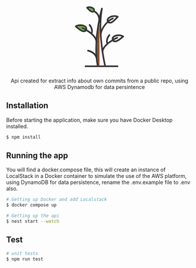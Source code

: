<p align="center">
<svg xmlns="http://www.w3.org/2000/svg" xmlns:xlink="http://www.w3.org/1999/xlink" xml:space="preserve" width="1.99999in" height="1.99999in" version="1.1" style="shape-rendering:geometricPrecision; text-rendering:geometricPrecision; image-rendering:optimizeQuality; fill-rule:evenodd; clip-rule:evenodd" viewBox="0 0 2000 2000">
 <defs>
  <style type="text/css">
   <![CDATA[
    .fil0 {fill:#333333}
    .fil2 {fill:#67B047}
    .fil1 {fill:#904C2A}
   ]]>
  </style>
 </defs>
 <g id="Layer_x0020_1">
  <metadata id="CorelCorpID_0Corel-Layer"/>
  <path class="fil0" d="M1509 1853l-902 0c-30,0 -30,-45 0,-45l319 0c-13,-66 -23,-134 -29,-203l0 0c-36,-158 -222,-191 -224,-192 -29,-5 -22,-49 8,-45 7,2 131,24 207,119 -6,-134 -1,-212 3,-339 3,-128 -163,-251 -260,-307 -32,34 -86,34 -128,16 -61,-27 -128,-87 -184,-129 -13,-9 -13,-28 0,-37 121,-82 363,-28 332,109 23,13 66,40 113,76 20,-100 -58,-190 -59,-191 -20,-23 14,-53 34,-30 5,5 107,122 63,253 37,34 73,73 98,116 17,-187 45,-361 72,-500l0 -1c0,-133 -90,-196 -126,-216 -27,22 -66,16 -95,-1 -41,-25 -81,-72 -116,-107 -12,-11 -9,-29 5,-36 92,-46 254,11 230,106 32,18 93,61 126,140 28,-127 50,-206 51,-208 8,-28 50,-18 44,10 -35,185 -45,387 -40,584 35,-82 89,-157 160,-223 -51,-132 183,-219 314,-154 14,7 17,26 6,37 -68,65 -150,173 -238,173 -21,0 -40,-6 -55,-18 -97,91 -158,199 -181,321 7,137 21,269 37,387 25,-47 64,-90 104,-126 -44,-131 58,-249 63,-254 20,-22 54,8 34,30 -1,2 -79,93 -59,192 47,-37 90,-63 113,-77 -31,-137 212,-190 332,-108 13,9 13,28 0,37 -71,52 -162,141 -242,141 -29,0 -54,-10 -70,-29 -28,17 -78,48 -130,92 -66,57 -129,132 -130,211 29,192 60,333 71,381l329 0c30,0 30,45 0,45zm-259 -1316c45,-39 89,-61 120,-74 28,-11 45,31 17,42 -29,12 -72,34 -115,73 60,30 158,-86 202,-131 -92,-22 -226,24 -224,90zm-557 -343c29,29 76,82 111,82 24,0 28,-25 19,-40 -17,-30 -81,-49 -130,-42zm280 1614l161 0c-13,-56 -42,-190 -69,-368 -8,-33 -57,-453 -54,-513 -6,-110 -8,-224 -5,-338 -60,328 -117,812 -33,1219zm566 -826c-65,0 -142,25 -147,73 33,-21 67,-37 103,-49 29,-9 43,34 14,43 -35,12 -69,29 -101,50 55,38 170,-65 218,-102 -25,-10 -55,-15 -87,-15zm-1165 -269c47,38 163,141 218,102 -26,-17 -52,-31 -80,-42 -28,-11 -11,-53 16,-42 28,11 55,24 80,41 -7,-67 -147,-93 -234,-59z"/>
  <g id="_539465568">
   <path class="fil1" d="M973 1808l27 0 0 -1184c-58,326 -108,791 -27,1184z"/>
   <path class="fil2" d="M804 276c24,0 28,-25 19,-40 -17,-30 -81,-49 -130,-42 29,29 76,82 111,82z"/>
   <path class="fil2" d="M608 772c-7,-67 -147,-93 -234,-59 47,38 163,141 218,102 -26,-17 -52,-31 -80,-42 -28,-11 -11,-53 16,-42 28,11 55,24 80,41z"/>
  </g>
 </g>
</svg>
</p>

[circleci-image]: https://img.shields.io/circleci/build/github/nestjs/nest/master?token=abc123def456
[circleci-url]: https://circleci.com/gh/nestjs/nest

  <p align="center">Api created for extract info about own commits from a public repo, using AWS Dynamodb for data persintence
   


## Installation
<p align="left"> Before starting the application, make sure you have Docker Desktop installed.



```bash
$ npm install
```

## Running the app
<p align="left">You will find a docker.compose file, this will create an instance of LocalStack in a Docker container to simulate the use of the AWS platform, using DynamoDB for data persistence, rename the .env.example file to .env also.

```bash
# Getting up Docker and add Localstack
$ docker compose up
```

```bash
# Getting up the api
$ nest start --watch
```

## Test

```bash
# unit tests
$ npm run test
```

